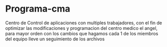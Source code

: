 # Programa-cma

Centro de Control de aplicaciones con multiples trabajadores, con el fin de optimizar las modificaciones y programacion del centro medico el angel, para mayor orden con los cambios que hagamos cada 1 de los miembros del equipo lleve un seguimiento de los archivos
